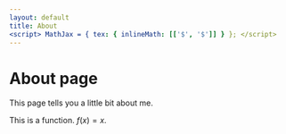 ```yaml
---
layout: default
title: About
<script> MathJax = { tex: { inlineMath: [['$', '$']] } }; </script> 
---
```

# About page

This page tells you a little bit about me.

This is a function. $f(x)=x$.
